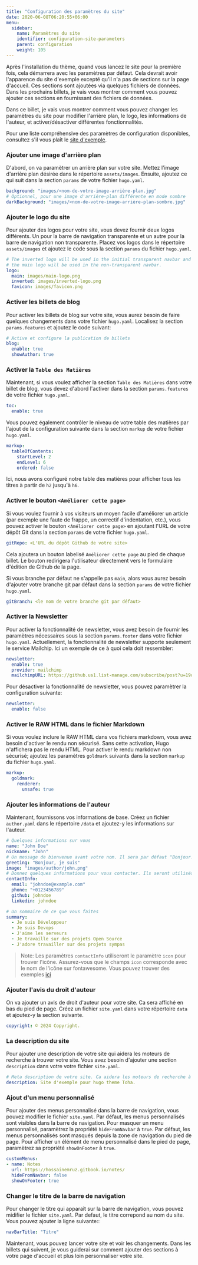 ```yaml
---
title: "Configuration des paramètres du site"
date: 2020-06-08T06:20:55+06:00
menu:
  sidebar:
    name: Paramètres du site
    identifier: configuration-site-parameters
    parent: configuration
    weight: 105
---
```


Après l'installation du thème, quand vous lancez le site pour la première fois, cela démarrera avec les paramètres par défaut. Cela devrait avoir  l'apparence du site d'exemple excepté qu'il n'a pas de sections sur la page d'accueil. Ces sections sont ajoutées via quelques fichiers de données. Dans les prochains billets, je vais vous montrer comment vous pouvez ajouter ces sections en fournissant des fichiers de données.

Dans ce billet, je vais vous montrer comment vous pouvez changer les paramètres du site pour modifier l'arrière plan, le logo, les informations de l'auteur, et activer/désactiver différentes fonctionnalités.

Pour une liste compréhensive des paramètres de configuration disponibles, consultez s'il vous plaît le [site d'exemple](https://github.com/hugo-toha/hugo-toha.github.io/tree/main).

### Ajouter une image d'arrière plan

D'abord, on va paramètrer un arrière plan sur votre site. Mettez l'image d'arrière plan désirée dans le répertoire `assets/images`. Ensuite, ajoutez ce qui suit dans la section `params` de votre fichier `hugo.yaml`.

```yaml
background: "images/<nom-de-votre-image-arrière-plan.jpg"
# Optionnel, pour une image d'arrière-plan différente en mode sombre
darkBackground: "images/<nom-de-votre-image-arrière-plan-sombre.jpg"
```

### Ajouter le logo du site

Pour ajouter des logos pour votre site, vous devez fournir deux logos différents. Un pour la barre de navigation transparente et un autre pour la barre de navigation non transparente. Placez vos logos dans le répertoire `assets/images` et ajoutez le code sous la section `params` du fichier `hugo.yaml`.

```yaml
# The inverted logo will be used in the initial transparent navbar and
# the main logo will be used in the non-transparent navbar.
logo:
  main: images/main-logo.png
  inverted: images/inverted-logo.png
  favicon: images/favicon.png
```

### Activer les billets de blog

Pour activer les billets de blog sur votre site, vous aurez besoin de faire quelques changements dans votre fichier `hugo.yaml`. Localisez la section `params.features` et ajoutez le code suivant:

```yaml
# Active et configure la publication de billets
blog:
  enable: true
  showAuthor: true
```

### Activer la `Table des Matières`

Maintenant, si vous voulez afficher la section `Table des Matières` dans votre billet de blog, vous devez d'abord l'activer dans la section `params.features` de votre fichier `hugo.yaml`.

```yaml
toc:
  enable: true
```
Vous pouvez également contrôler le niveau de votre table des matières par l'ajout de la configuration suivante dans la section `markup` de votre fichier `hugo.yaml`.

```yaml
markup:
  tableOfContents:
    startLevel: 2
    endLevel: 6
    ordered: false
```

Ici, nous avons configuré notre table des matières pour afficher tous les titres à partir de `h2` jusqu'à `h6`.

### Activer le bouton `<Améliorer cette page>`

Si vous voulez fournir à vos visiteurs un moyen facile d'améliorer un article (par exemple une faute de frappe, un correctif d'indentation, etc.), vous pouvez activer le bouton `<Améliorer cette page>` en ajoutant l'URL de votre dépôt Git dans la section `params` de votre fichier `hugo.yaml`.

```yaml
gitRepo: <L'URL du dépôt Github de votre site>
```

Cela ajoutera un bouton labelisé `Améliorer cette page` au pied de chaque billet. Le bouton redirigera l'utilisateur directement vers le formulaire d'édition de Github de la page.

Si vous branche par défaut ne s'appelle pas `main`, alors vous aurez besoin d'ajouter votre branche git par défaut dans la section `params` de votre fichier `hugo.yaml`.

```yaml
gitBranch: <le nom de votre branche git par défaut>
```

### Activer la Newsletter

Pour activer la fonctionnalité de newsletter, vous avez besoin de fournir les paramètres nécessaires sous la section `params.footer` dans votre fichier `hugo.yaml`. Actuellement, la fonctionnalité de newsletter supporte seulement le service Mailchip. Ici un exemple de ce à quoi cela doit ressembler:

```yaml
newsletter:
  enable: true
  provider: mailchimp
  mailchimpURL: https://github.us1.list-manage.com/subscribe/post?u=19de52a4603135aae97163fd8&amp;id=094a24c76e
```

Pour désactiver la fonctionnalité de newsletter, vous pouvez paramètrer la configuration suivante:

```yaml
newsletter:
  enable: false
```

### Activer le RAW HTML dans le fichier Markdown

Si vous voulez inclure le RAW HTML dans vos fichiers markdown, vous avez besoin d'activer le rendu non sécurisé. Sans cette activation, Hugo n'affichera pas le rendu HTML. Pour activer le rendu markdown non sécurisé; ajoutez les paramètres `goldmark` suivants dans la section `markup` du fichier `hugo.yaml`.

```yaml
markup:
  goldmark:
    renderer:
      unsafe: true
```

### Ajouter les informations de l'auteur

Maintenant, fournissons vos informations de base. Créez un fichier `author.yaml` dans le répertoire `/data` et ajoutez-y les informations sur l'auteur.

```yaml
# Quelques informations sur vous
name: "John Doe"
nickname: "John"
# Un message de bienvenue avant votre nom. Il sera par défaut "Bonjour! Je suis" s'il n'est pas fourni.
greeting: "Bonjour, je suis"
image: "images/author/john.png"
# Donnez quelques informations pour vous contacter. Ils seront utilisés dans le pied de page
contactInfo:
  email: "johndoe@example.com"
  phone: "+0123456789"
  github: johndoe
  linkedin: johndoe

# Un sommaire de ce que vous faites
summary:
  - Je suis Développeur
  - Je suis Devops
  - J'aime les serveurs
  - Je travaille sur des projets Open Source
  - J'adore travailler sur des projets sympas
```

> Note: Les paramètres `contactInfo` utiliseront le paramètre `icon` pour trouver l'icône. Assurez-vous que le champs `icon` corresponde avec le nom de l'icône sur fontawesome. Vous pouvez trouver des exemples [ici](https://fontawesome.com/search?o=r&f=brands)

### Ajouter l'avis du droit d'auteur

On va ajouter un avis de droit d'auteur pour votre site. Ca sera affiché en bas du pied de page. Créez un fichier `site.yaml` dans votre répertoire `data` et ajoutez-y la section suivante.

```yaml
copyright: © 2024 Copyright.
```

### La description du site

Pour ajouter une description de votre site qui aidera les moteurs de recherche à trouver votre site. Vous avez besoin d'ajouter une section `description` dans votre votre fichier `site.yaml`.

```yaml
# Meta description de votre site. Ca aidera les moteurs de recherche à trouver votre site.
description: Site d'exemple pour hugo theme Toha.
```

### Ajout d'un menu personnalisé

Pour ajouter des menus personnalisé dans la barre de navigation, vous pouvez modifier le fichier `site.yaml`. Par défaut, les menus personnalisés sont visibles dans la barre de navigation. Pour  masquer un menu personnalisé, paramètrez la propriété `hideFromNavbar` à `true`. Par défaut, les menus personnalisés sont masqués depuis la zone de navigation du pied de page. Pour afficher un élément de menu personnalisé dans le pied de page, paramètrez sa propriété `showOnFooter` à `true`.

```yaml
customMenus:
- name: Notes
  url: https://hossainemruz.gitbook.io/notes/
  hideFromNavbar: false
  showOnFooter: true
```

### Changer le titre de la barre de navigation
Pour changer le titre qui apparaît sur la barre de navigation, vous pouvez midifier le fichier `site.yaml`. Par defaut, le titre correpond au nom du site. Vous pouvez ajouter la ligne suivante::

```yaml
navBarTitle: "Titre"
```

Maintenant, vous pouvez lancer votre site et voir les changements. Dans les billets qui suivent, je vous guiderai sur comment ajouter des sections à votre page d'accueil et plus loin personnaliser votre site.
